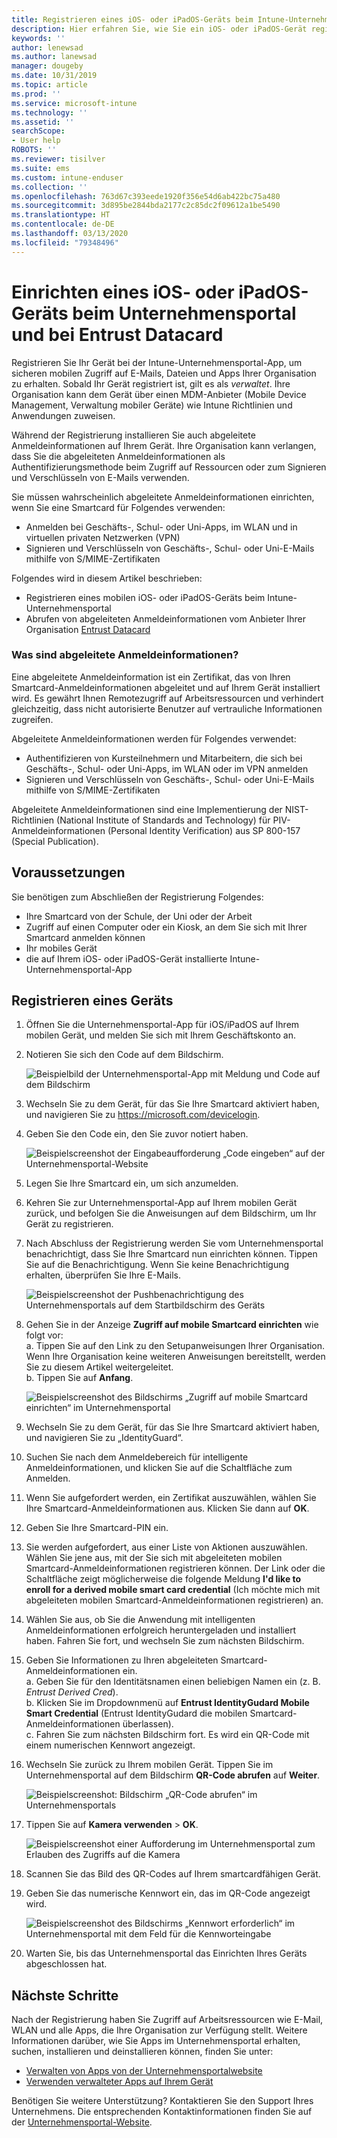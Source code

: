 ```yaml
---
title: Registrieren eines iOS- oder iPadOS-Geräts beim Intune-Unternehmensportal und bei Entrust Datacard
description: Hier erfahren Sie, wie Sie ein iOS- oder iPadOS-Gerät registrieren und eine Authentifizierung mit abgeleiteten Anmeldeinformationen mit Entrust Datacard einrichten.
keywords: ''
author: lenewsad
ms.author: lanewsad
manager: dougeby
ms.date: 10/31/2019
ms.topic: article
ms.prod: ''
ms.service: microsoft-intune
ms.technology: ''
ms.assetid: ''
searchScope:
- User help
ROBOTS: ''
ms.reviewer: tisilver
ms.suite: ems
ms.custom: intune-enduser
ms.collection: ''
ms.openlocfilehash: 763d67c393eede1920f356e54d6ab422bc75a480
ms.sourcegitcommit: 3d895be2844bda2177c2c85dc2f09612a1be5490
ms.translationtype: HT
ms.contentlocale: de-DE
ms.lasthandoff: 03/13/2020
ms.locfileid: "79348496"
---
```

# <a name="set-up-ios-or-ipados-device-with-company-portal-and-entrust-datacard"></a>Einrichten eines iOS- oder iPadOS-Geräts beim Unternehmensportal und bei Entrust Datacard

Registrieren Sie Ihr Gerät bei der Intune-Unternehmensportal-App, um sicheren mobilen Zugriff auf E-Mails, Dateien und Apps Ihrer Organisation zu erhalten. Sobald Ihr Gerät registriert ist, gilt es als *verwaltet*. Ihre Organisation kann dem Gerät über einen MDM-Anbieter (Mobile Device Management, Verwaltung mobiler Geräte) wie Intune Richtlinien und Anwendungen zuweisen.  

Während der Registrierung installieren Sie auch abgeleitete Anmeldeinformationen auf Ihrem Gerät. Ihre Organisation kann verlangen, dass Sie die abgeleiteten Anmeldeinformationen als Authentifizierungsmethode beim Zugriff auf Ressourcen oder zum Signieren und Verschlüsseln von E-Mails verwenden. 

Sie müssen wahrscheinlich abgeleitete Anmeldeinformationen einrichten, wenn Sie eine Smartcard für Folgendes verwenden:  

* Anmelden bei Geschäfts-, Schul- oder Uni-Apps, im WLAN und in virtuellen privaten Netzwerken (VPN)
* Signieren und Verschlüsseln von Geschäfts-, Schul- oder Uni-E-Mails mithilfe von S/MIME-Zertifikaten  

Folgendes wird in diesem Artikel beschrieben:  

   * Registrieren eines mobilen iOS- oder iPadOS-Geräts beim Intune-Unternehmensportal  
   * Abrufen von abgeleiteten Anmeldeinformationen vom Anbieter Ihrer Organisation [Entrust Datacard](https://www.entrustdatacard.com/)  

### <a name="what-are-derived-credentials"></a>Was sind abgeleitete Anmeldeinformationen?  
Eine abgeleitete Anmeldeinformation ist ein Zertifikat, das von Ihren Smartcard-Anmeldeinformationen abgeleitet und auf Ihrem Gerät installiert wird. Es gewährt Ihnen Remotezugriff auf Arbeitsressourcen und verhindert gleichzeitig, dass nicht autorisierte Benutzer auf vertrauliche Informationen zugreifen.  

Abgeleitete Anmeldeinformationen werden für Folgendes verwendet: 
* Authentifizieren von Kursteilnehmern und Mitarbeitern, die sich bei Geschäfts-, Schul- oder Uni-Apps, im WLAN oder im VPN anmelden
* Signieren und Verschlüsseln von Geschäfts-, Schul- oder Uni-E-Mails mithilfe von S/MIME-Zertifikaten

Abgeleitete Anmeldeinformationen sind eine Implementierung der NIST-Richtlinien (National Institute of Standards and Technology) für PIV-Anmeldeinformationen (Personal Identity Verification) aus SP 800-157 (Special Publication).  

## <a name="prerequisites"></a>Voraussetzungen

 Sie benötigen zum Abschließen der Registrierung Folgendes:

* Ihre Smartcard von der Schule, der Uni oder der Arbeit
* Zugriff auf einen Computer oder ein Kiosk, an dem Sie sich mit Ihrer Smartcard anmelden können
* Ihr mobiles Gerät
* die auf Ihrem iOS- oder iPadOS-Gerät installierte Intune-Unternehmensportal-App  


## <a name="enroll-device"></a>Registrieren eines Geräts  
1. Öffnen Sie die Unternehmensportal-App für iOS/iPadOS auf Ihrem mobilen Gerät, und melden Sie sich mit Ihrem Geschäftskonto an.  

2. Notieren Sie sich den Code auf dem Bildschirm.  

    ![Beispielbild der Unternehmensportal-App mit Meldung und Code auf dem Bildschirm](./media/copy-code-intercede.png)   

3. Wechseln Sie zu dem Gerät, für das Sie Ihre Smartcard aktiviert haben, und navigieren Sie zu https://microsoft.com/devicelogin. 
4. Geben Sie den Code ein, den Sie zuvor notiert haben.  

    ![Beispielscreenshot der Eingabeaufforderung „Code eingeben“ auf der Unternehmensportal-Website](./media/enter-code-intercede.png)   

5. Legen Sie Ihre Smartcard ein, um sich anzumelden.   
6. Kehren Sie zur Unternehmensportal-App auf Ihrem mobilen Gerät zurück, und befolgen Sie die Anweisungen auf dem Bildschirm, um Ihr Gerät zu registrieren.  
7. Nach Abschluss der Registrierung werden Sie vom Unternehmensportal benachrichtigt, dass Sie Ihre Smartcard nun einrichten können. Tippen Sie auf die Benachrichtigung. Wenn Sie keine Benachrichtigung erhalten, überprüfen Sie Ihre E-Mails.   

    ![Beispielscreenshot der Pushbenachrichtigung des Unternehmensportals auf dem Startbildschirm des Geräts](./media/action-required-in-app-intercede.png)  

8. Gehen Sie in der Anzeige **Zugriff auf mobile Smartcard einrichten** wie folgt vor:   
    a. Tippen Sie auf den Link zu den Setupanweisungen Ihrer Organisation. Wenn Ihre Organisation keine weiteren Anweisungen bereitstellt, werden Sie zu diesem Artikel weitergeleitet.  
    b. Tippen Sie auf **Anfang**.  

    ![Beispielscreenshot des Bildschirms „Zugriff auf mobile Smartcard einrichten“ im Unternehmensportal](./media/smart-card-info-intercede.png)

9. Wechseln Sie zu dem Gerät, für das Sie Ihre Smartcard aktiviert haben, und navigieren Sie zu „IdentityGuard“. 
10. Suchen Sie nach dem Anmeldebereich für intelligente Anmeldeinformationen, und klicken Sie auf die Schaltfläche zum Anmelden.  
11. Wenn Sie aufgefordert werden, ein Zertifikat auszuwählen, wählen Sie Ihre Smartcard-Anmeldeinformationen aus. Klicken Sie dann auf **OK**. 
12. Geben Sie Ihre Smartcard-PIN ein.  
13. Sie werden aufgefordert, aus einer Liste von Aktionen auszuwählen. Wählen Sie jene aus, mit der Sie sich mit abgeleiteten mobilen Smartcard-Anmeldeinformationen registrieren können. Der Link oder die Schaltfläche zeigt möglicherweise die folgende Meldung **I'd like to enroll for a derived mobile smart card credential** (Ich möchte mich mit abgeleiteten mobilen Smartcard-Anmeldeinformationen registrieren) an.  
14. Wählen Sie aus, ob Sie die Anwendung mit intelligenten Anmeldeinformationen erfolgreich heruntergeladen und installiert haben. Fahren Sie fort, und wechseln Sie zum nächsten Bildschirm.   
15. Geben Sie Informationen zu Ihren abgeleiteten Smartcard-Anmeldeinformationen ein.  
    a. Geben Sie für den Identitätsnamen einen beliebigen Namen ein (z. B. *Entrust Derived Cred*).  
    b. Klicken Sie im Dropdownmenü auf **Entrust IdentityGudard Mobile Smart Credential** (Entrust IdentityGudard die mobilen Smartcard-Anmeldeinformationen überlassen).  
    c. Fahren Sie zum nächsten Bildschirm fort. Es wird ein QR-Code mit einem numerischen Kennwort angezeigt.  

16. Wechseln Sie zurück zu Ihrem mobilen Gerät. Tippen Sie im Unternehmensportal auf dem Bildschirm **QR-Code abrufen** auf **Weiter**. 

    ![Beispielscreenshot: Bildschirm „QR-Code abrufen“ im Unternehmensportals](./media/get-qr-code-intercede.png)  
17. Tippen Sie auf **Kamera verwenden** > **OK**.  

    ![Beispielscreenshot einer Aufforderung im Unternehmensportal zum Erlauben des Zugriffs auf die Kamera](./media/allow-cp-camera-access-intercede.png)  
18. Scannen Sie das Bild des QR-Codes auf Ihrem smartcardfähigen Gerät.  
19. Geben Sie das numerische Kennwort ein, das im QR-Code angezeigt wird.  

    ![Beispielscreenshot des Bildschirms „Kennwort erforderlich“ im Unternehmensportal mit dem Feld für die Kennworteingabe](./media/enter-password-derived-credentials.png)   

20. Warten Sie, bis das Unternehmensportal das Einrichten Ihres Geräts abgeschlossen hat.  


## <a name="next-steps"></a>Nächste Schritte  
Nach der Registrierung haben Sie Zugriff auf Arbeitsressourcen wie E-Mail, WLAN und alle Apps, die Ihre Organisation zur Verfügung stellt. Weitere Informationen darüber, wie Sie Apps im Unternehmensportal erhalten, suchen, installieren und deinstallieren können, finden Sie unter:

* [Verwalten von Apps von der Unternehmensportalwebsite](manage-apps-cpweb.md)  
* [Verwenden verwalteter Apps auf Ihrem Gerät](use-managed-apps-on-your-device-ios.md)  

Benötigen Sie weitere Unterstützung? Kontaktieren Sie den Support Ihres Unternehmens. Die entsprechenden Kontaktinformationen finden Sie auf der [Unternehmensportal-Website](https://go.microsoft.com/fwlink/?linkid=2010980).  
